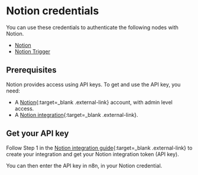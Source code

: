 # Notion credentials

You can use these credentials to authenticate the following nodes with Notion.

- [Notion](/integrations/builtin/app-nodes/n8n-nodes-base.notion/)
- [Notion Trigger](/integrations/builtin/trigger-nodes/n8n-nodes-base.notiontrigger/)

## Prerequisites

Notion provides access using API keys. To get and use the API key, you need:

* A [Notion](https://notion.so){:target=_blank .external-link} account, with admin level access.
* A [Notion integration](https://developers.notion.com/docs/getting-started){:target=_blank .external-link}.

## Get your API key

Follow Step 1 in the [Notion integration guide](https://developers.notion.com/docs/create-a-notion-integration){:target=_blank .external-link} to create your integration and get your Notion integration token (API key).

You can then enter the API key in n8n, in your Notion credential.
